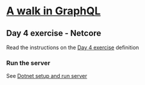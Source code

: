 # [A walk in GraphQL](/README.md)

## Day 4 exercise - Netcore

Read the instructions on the [Day 4 exercise](../day_04.md#exercise) definition

### Run the server

 See [Dotnet setup and run server](../../../setup/dotnet.md)

